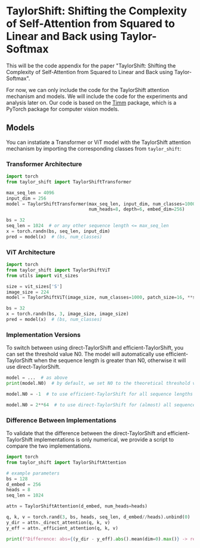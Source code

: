 # TaylorShift: Shifting the Complexity of Self-Attention from Squared to Linear and Back using Taylor-Softmax

This will be the code appendix for the paper "TaylorShift: Shifting the Complexity of Self-Attention from Squared to Linear and Back using Taylor-Softmax".

For now, we can only include the code for the TaylorShift attention mechanism and models.
We will include the code for the experiments and analysis later on.
Our code is based on the [Timm](https://github.com/huggingface/pytorch-image-models) package, which is a PyTorch package for computer vision models.

## Models

You can instatiate a Transformer or ViT model with the TaylorShift attention mechanism by importing the corresponding classes from `taylor_shift`:

### Transformer Architecture

```python
import torch
from taylor_shift import TaylorShiftTransformer

max_seq_len = 4096
input_dim = 256
model = TaylorShiftTransformer(max_seq_len, input_dim, num_classes=1000,
                               num_heads=8, depth=6, embed_dim=256)

bs = 32
seq_len = 1024  # or any other sequence length <= max_seq_len
x = torch.randn(bs, seq_len, input_dim)
pred = model(x)  # (bs, num_classes)
```

### ViT Architecture

```python
import torch
from taylor_shift import TaylorShiftViT
from utils import vit_sizes

size = vit_sizes['S']
image_size = 224
model = TaylorShiftViT(image_size, num_classes=1000, patch_size=16, **size)

bs = 32
x = torch.randn(bs, 3, image_size, image_size)
pred = model(x)  # (bs, num_classes)
```

### Implementation Versions

To switch between using direct-TaylorShift and efficient-TaylorShift, you can set the threshold value N0.
The model will automatically use efficient-TaylorShift when the sequence length is greater than N0, otherwise it will use direct-TaylorShift.

```python
model = ...  # as above
print(model.N0)  # by default, we set N0 to the theoretical threshold value based on the dimension d = embed_dim//num_heads

model.N0 = -1  # to use efficient-TaylorShift for all sequence lengths

model.N0 = 2**64  # to use direct-TaylorShift for (almost) all sequence lengths
```

### Difference Between Implementations

To validate that the difference between the direct-TaylorShift and efficient-TaylorShift implementations is only numerical, we provide a script to compare the two implementations.

```python
import torch
from taylor_shift import TaylorShiftAttention

# example parameters
bs = 128
d_embed = 256
heads = 8
seq_len = 1024

attn = TaylorShiftAttention(d_embed, num_heads=heads)

q, k, v = torch.rand(3, bs, heads, seq_len, d_embed//heads).unbind(0)
y_dir = attn._direct_attention(q, k, v)
y_eff = attn._efficient_attention(q, k, v)

print(f"Difference: abs={(y_dir - y_eff).abs().mean(dim=0).max()} -> rel={(2* (y_dir - y_eff)/(y_dir + y_eff)).abs().mean(dim=0).max()}")
```
